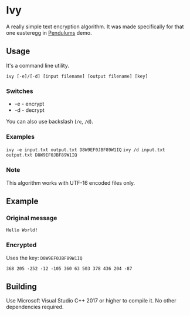 # Ivy
 A really simple text encryption algorithm. It was made specifically for that one easteregg in 
 [Pendulums](https://github.com/FedNazar/Pendulums) demo.
 
## Usage
 It's a command line utility.
 
 `ivy [-e]/[-d] [input filename] [output filename] [key]`
 
 ### Switches
 - -e - encrypt
 - -d - decrypt
 
 You can also use backslash (`/e`, `/d`).
 
 ### Examples
 `ivy -e input.txt output.txt D8W9EF0JBF89W1IQ`
 `ivy /d input.txt output.txt D8W9EF0JBF89W1IQ`
 
 ### Note
 This algorithm works with UTF-16 encoded files only.
 
## Example

### Original message
`Hello World!`

### Encrypted
Uses the key: `D8W9EF0JBF89W1IQ`

`368 205 -252 -12 -105 360 63 503 378 436 204 -87 `
 
## Building
 Use Microsoft Visual Studio C++ 2017 or higher to compile it. No other dependencies required.
